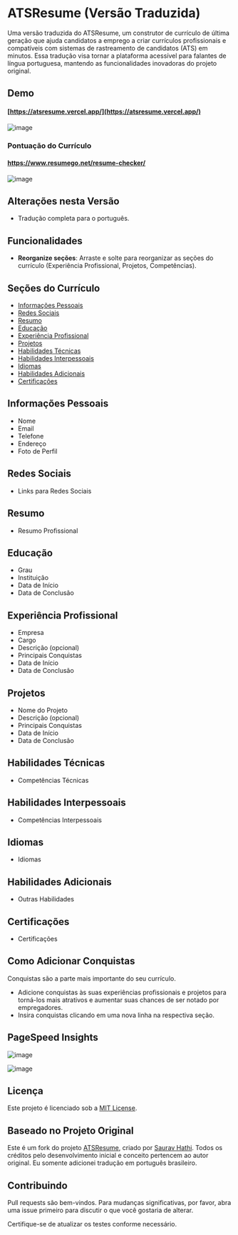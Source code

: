 # ATSResume (Versão Traduzida)

Uma versão traduzida do ATSResume, um construtor de currículo de última geração que ajuda candidatos a emprego a criar currículos profissionais e compatíveis com sistemas de rastreamento de candidatos (ATS) em minutos. Essa tradução visa tornar a plataforma acessível para falantes de língua portuguesa, mantendo as funcionalidades inovadoras do projeto original.

## Demo

#### [https://atsresume.vercel.app/](https://atsresume.vercel.app/)
![image](https://user-images.githubusercontent.com/61316762/218017511-fbbaa7da-6154-449f-9e46-8de45b0e6c29.png)

### Pontuação do Currículo
#### https://www.resumego.net/resume-checker/
![image](https://user-images.githubusercontent.com/61316762/218143206-f0e5e764-52bc-4c25-84f2-6b2fff00cd4b.png)

## Alterações nesta Versão

- Tradução completa para o português.

## Funcionalidades

- **Reorganize seções**: Arraste e solte para reorganizar as seções do currículo (Experiência Profissional, Projetos, Competências).

## Seções do Currículo

- [Informações Pessoais](#informações-pessoais)
- [Redes Sociais](#redes-sociais)
- [Resumo](#resumo)
- [Educação](#educação)
- [Experiência Profissional](#experiência-profissional)
- [Projetos](#projetos)
- [Habilidades Técnicas](#habilidades-técnicas)
- [Habilidades Interpessoais](#habilidades-interpessoais)
- [Idiomas](#idiomas)
- [Habilidades Adicionais](#habilidades-adicionais)
- [Certificações](#certificações)

## Informações Pessoais

- Nome
- Email
- Telefone
- Endereço
- Foto de Perfil

## Redes Sociais

- Links para Redes Sociais

## Resumo

- Resumo Profissional

## Educação

- Grau
- Instituição
- Data de Início
- Data de Conclusão

## Experiência Profissional

- Empresa
- Cargo
- Descrição (opcional)
- Principais Conquistas
- Data de Início
- Data de Conclusão

## Projetos

- Nome do Projeto
- Descrição (opcional)
- Principais Conquistas
- Data de Início
- Data de Conclusão

## Habilidades Técnicas

- Competências Técnicas

## Habilidades Interpessoais

- Competências Interpessoais

## Idiomas

- Idiomas

## Habilidades Adicionais

- Outras Habilidades

## Certificações

- Certificações

## Como Adicionar Conquistas

Conquistas são a parte mais importante do seu currículo. 

- Adicione conquistas às suas experiências profissionais e projetos para torná-los mais atrativos e aumentar suas chances de ser notado por empregadores.
- Insira conquistas clicando em uma nova linha na respectiva seção.

## PageSpeed Insights

![image](https://user-images.githubusercontent.com/61316762/218244257-e85172dc-46bd-4f4b-b9c2-9bd17c693cc8.png)

![image](https://user-images.githubusercontent.com/61316762/218244267-c46f5d02-b742-4b4c-ba7e-ae1bfb1e04d4.png)

## Licença

Este projeto é licenciado sob a [MIT License](https://github.com/sauravhathi/atsresume/blob/main/LICENSE.md).

## Baseado no Projeto Original

Este é um fork do projeto [ATSResume](https://github.com/sauravhathi/atsresume), criado por [Saurav Hathi](https://github.com/sauravhathi). Todos os créditos pelo desenvolvimento inicial e conceito pertencem ao autor original. Eu somente adicionei tradução em português brasileiro.

## Contribuindo

Pull requests são bem-vindos. Para mudanças significativas, por favor, abra uma issue primeiro para discutir o que você gostaria de alterar.

Certifique-se de atualizar os testes conforme necessário.
